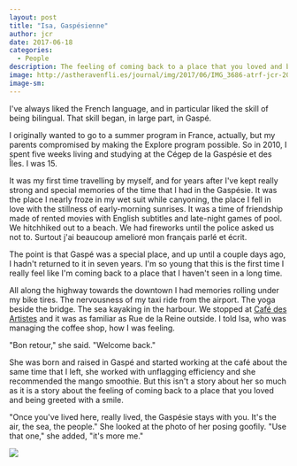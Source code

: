 ```yaml
---
layout: post
title: "Isa, Gaspésienne"
author: jcr
date: 2017-06-18
categories:
  - People
description: The feeling of coming back to a place that you loved and being greeted with a smile.
image: http://astheravenfli.es/journal/img/2017/06/IMG_3686-atrf-jcr-2000-web.jpg
image-sm:
---
```


I've always liked the French language, and in particular liked the skill of being bilingual. That skill began, in large part, in Gaspé.

I originally wanted to go to a summer program in France, actually, but my parents compromised by making the Explore program possible. So in 2010, I spent five weeks living and studying at the Cégep de la Gaspésie et des Îles. I was 15. 

It was my first time travelling by myself, and for years after I've kept really strong and special memories of the time that I had in the Gaspésie. It was the place I nearly froze in my wet suit while canyoning, the place I fell in love with the stillness of early-morning sunrises. It was a time of friendship made of rented movies with English subtitles and late-night games of pool. We hitchhiked out to a beach. We had fireworks until the police asked us not to. Surtout j'ai beaucoup amelioré mon français parlé et écrit.

The point is that Gaspé was a special place, and up until a couple days ago, I hadn't returned to it in seven years. I'm so young that this is the first time I really feel like I'm coming back to a place that I haven't seen in a long time. 

All along the highway towards the downtown I had memories rolling under my bike tires. The nervousness of my taxi ride from the airport. The yoga beside the bridge. The sea kayaking in the harbour. We stopped at <a href="http://cafedesartistes.co/index.php" target="blank">Café des Artistes</a> and it was as familiar as Rue de la Reine outside. I told Isa, who was managing the coffee shop, how I was feeling.

"Bon retour," she said. "Welcome back."

She was born and raised in Gaspé and started working at the café about the same time that I left, she worked with unflagging efficiency and she recommended the mango smoothie. But this isn't a story about her so much as it is a story about the feeling of coming back to a place that you loved and being greeted with a smile.

"Once you've lived here, really lived, the Gaspésie stays with you. It's the air, the sea, the people." She looked at the photo of her posing goofily. "Use that one," she added, "it's more me."

<img src="http://astheravenfli.es/journal/img/2017/06/IMG_3685-atrf-jcr-2000-web.jpg">